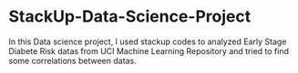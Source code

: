 # StackUp-Data-Science-Project
In this Data science project, I used stackup codes to analyzed Early Stage Diabete Risk datas from UCI Machine Learning Repository and tried to find some correlations between datas.
